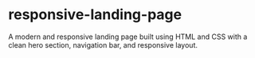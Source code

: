 # responsive-landing-page
A modern and responsive landing page built using HTML and CSS with a clean hero section, navigation bar, and responsive layout.
